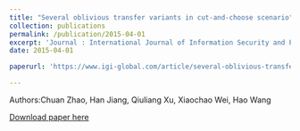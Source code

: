 ```yaml
---
title: "Several oblivious transfer variants in cut-and-choose scenario"
collection: publications
permalink: /publication/2015-04-01
excerpt: 'Journal : International Journal of Information Security and Privacy (IJISP)'
date: 2015-04-01

paperurl: 'https://www.igi-global.com/article/several-oblivious-transfer-variants-in-cut-and-choose-scenario/148063'

---
```

Authors:Chuan Zhao, Han Jiang, Qiuliang Xu, Xiaochao Wei, Hao Wang

[Download paper here](https://www.igi-global.com/article/several-oblivious-transfer-variants-in-cut-and-choose-scenario/148063')